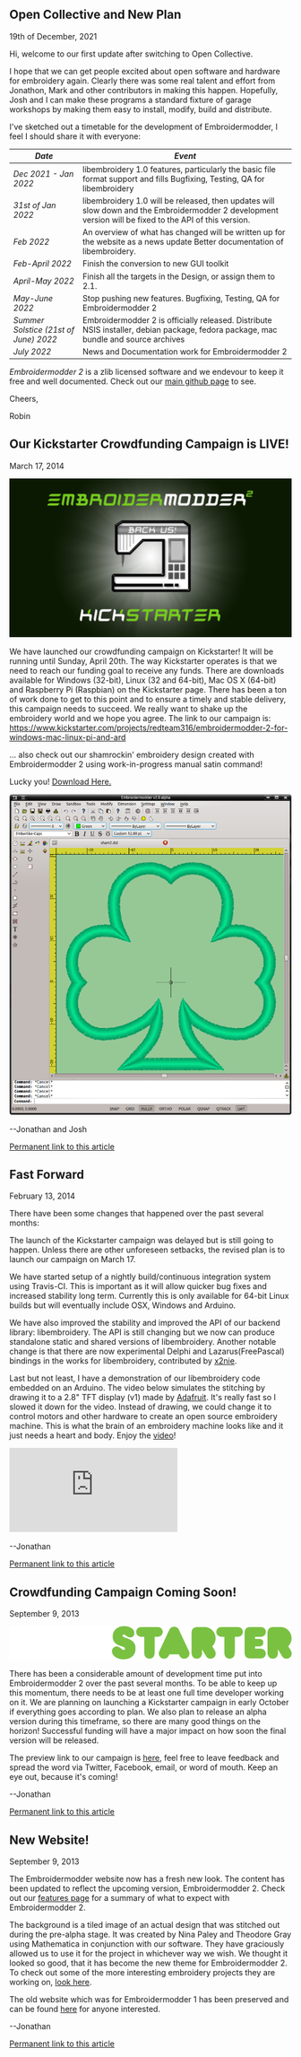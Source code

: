 ## Open Collective and New Plan

19th of December, 2021

Hi, welcome to our first update after switching to Open Collective.

I hope that we can get people excited about open software and hardware for embroidery again. Clearly there was some real talent and effort from Jonathon, Mark  and other contributors in making this happen. Hopefully, Josh and I can make these programs a standard fixture of garage workshops by making them easy to install, modify, build and distribute.

I've sketched out a timetable for the development of Embroidermodder, I feel I should share it with everyone:

| *Date* | *Event* |
|------|-------|
| _Dec 2021 - Jan 2022_ | libembroidery 1.0 features, particularly the basic file format support and fills Bugfixing, Testing, QA for libembroidery |
| _31st of Jan 2022_ | libembroidery 1.0 will be released, then updates will slow down and the Embroidermodder 2 development version will be fixed to the API of this version. |
| _Feb 2022_ | An overview of what has changed will be written up for the website as a news update Better documentation of libembroidery. |
| _Feb-April 2022_ | Finish the conversion to new GUI toolkit |
| _April-May 2022_ |  Finish all the targets in the Design, or assign them to 2.1. |
| _May-June 2022_ |  Stop pushing new features. Bugfixing, Testing, QA for Embroidermodder 2 |
| _Summer Solstice (21st of June) 2022_ | Embroidermodder 2 is officially released. Distribute NSIS installer, debian package, fedora package, mac bundle and source archives |
| _July 2022_ | News and Documentation work for Embroidermodder 2 |

_Embroidermodder 2_ is a zlib licensed software and we endevour to keep it free and well documented. Check out our [main github page](https://github.com/Embroidermodder/Embroidermodder) to see.

Cheers,

Robin

## Our Kickstarter Crowdfunding Campaign is LIVE!

March 17, 2014

<a href="https://www.kickstarter.com/projects/redteam316/embroidermodder-2-for-windows-mac-linux-pi-and-ard"><img class="img" src="images/kickstarter/embroidermodder-kickstarter-launch-1280x720.png" alt="Embroidermodder 2 Kickstarter Campaign" /></a>

We have launched our crowdfunding campaign on Kickstarter! It will be running until Sunday, April 20th. The way Kickstarter operates is that we need to reach our funding goal to receive any funds. There are downloads available for Windows (32-bit), Linux (32 and 64-bit), Mac OS X (64-bit) and Raspberry Pi (Raspbian) on the Kickstarter page. There has been a ton of work done to get to this point and to ensure a timely and stable delivery, this campaign needs to succeed. We really want to shake up the embroidery world and we hope you agree. The link to our campaign is: <a href="https://www.kickstarter.com/projects/redteam316/embroidermodder-2-for-windows-mac-linux-pi-and-ard">https://www.kickstarter.com/projects/redteam316/embroidermodder-2-for-windows-mac-linux-pi-and-ard</a>

... also check out our shamrockin' embroidery design created with Embroidermodder 2 using work-in-progress manual satin command!

Lucky you! [Download Here.](https://github.com/Embroidermodder/Embroidermodder/raw/master/embroidermodder2/samples/shamrockin.dst)

<a href="https://github.com/Embroidermodder/Embroidermodder/raw/master/embroidermodder2/samples/shamrockin.dst"><img class="img" src="images/satin-shamrock.png" alt="A Shamrockin Embroidery Design" /></a>

--Jonathan and Josh

<a href="news0.html#kickstarter-launched">Permanent link to this article</a>

## Fast Forward

February 13, 2014

There have been some changes that happened over the past several months:

The launch of the Kickstarter campaign was delayed but is still going to happen. Unless there are other unforeseen setbacks,
the revised plan is to launch our campaign on March 17.

We have started setup of a nightly build/continuous integration system using Travis-CI.
This is important as it will allow quicker bug fixes and increased stability long term. Currently
this is only available for 64-bit Linux builds but will eventually include OSX, Windows and Arduino.

We have also improved the stability and improved the API of our backend library: libembroidery. The API is
still changing but we now can produce standalone static and shared versions of libembroidery. Another notable
change is that there are now experimental Delphi and Lazarus(FreePascal) bindings in the works for libembroidery, contributed by <a href="https://github.com/x2nie">x2nie</a>.

Last but not least, I have a demonstration of our libembroidery code embedded on an Arduino. The video below simulates the stitching
by drawing it to a 2.8" TFT display (v1) made by <a href="https://adafruit.com">Adafruit</a>. It's really fast so I slowed it down for the video.
Instead of drawing, we could change it to control motors and other hardware to create an open source embroidery machine.
This is what the brain of an embroidery machine looks like and it just needs a heart and body. Enjoy the <a href="https://www.youtube.com/watch?v=KqiKfn4lxBk">video</a>!
<div class="video"><iframe src="https://www.youtube.com/embed/KqiKfn4lxBk" frameborder="0" allowfullscreen></iframe></div>

--Jonathan

<a href="news0.html#demo">Permanent link to this article</a>

<script type="text/javascript">borderDouble();</script>

## Crowdfunding Campaign Coming Soon!

September 9, 2013

<a href="http://www.kickstarter.com/projects/redteam316/369640335?token=57f7685e"><img class="img" src="images/kickstarter/kickstarter-logo-dark.png" alt="Kickstarter Logo" /></a>

There has been a considerable amount of development time put into Embroidermodder 2 over the past several months.
To be able to keep up this momentum, there needs to be at least one full time developer working on it.
We are planning on launching a Kickstarter campaign in early October if everything goes according to plan.
We also plan to release an alpha version during this timeframe, so there are many good things on the horizon!
Successful funding will have a major impact on how soon the final version will be released.

The preview link to our campaign is <a href="http://www.kickstarter.com/projects/redteam316/369640335?token=57f7685e">here</a>, feel free to leave feedback and spread the word via Twitter, Facebook, email, or word of mouth. Keep an eye out, because it's coming!

--Jonathan

<a href="news0.html#kickstarter">Permanent link to this article</a>

## New Website!

September 9, 2013

The Embroidermodder website now has a fresh new look. The content has been updated to reflect the upcoming version, Embroidermodder 2.
Check out our <a href="features.html">features page</a> for a summary of what to expect with Embroidermodder 2.

The background is a tiled image of an actual design that was stitched out during the pre-alpha stage.
It was created by Nina Paley and Theodore Gray using Mathematica in conjunction with our software.
They have graciously allowed us to use it for the project in whichever way we wish. We thought it looked so good, that it has become the new theme for Embroidermodder 2.
To check out some of the more interesting embroidery projects they are working on, <a href="http://blog.ninapaley.com/">look here</a>. 

The old website which was for Embroidermodder 1 has been preserved and can be found <a href="http://embroidermodder.sourceforge.net/embroidermodder1.html">here</a> for anyone interested.

--Jonathan

<a href="news0.html#new-website">Permanent link to this article</a>
